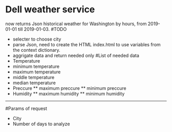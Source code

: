 # Dell weather service
now returns Json historical weather for Washington by hours, from 2019-01-01 till 2019-01-03.
#TODO
* selecter to choose city
* parse Json, need to create the HTML index.html to use variables from the context dictionary.
* aggrigate data and return needed only
#List of needed data
* Temperature
 * minimum temperature
 * maximum temperature
 * middle temperature
 * median temperature
* Preccure
** maximum preccure
** minimum preccure
* Humidity
** maximum humidity
** minimum humidity
---
#Params of request
* City
* Number of days to analyze
